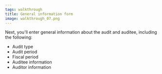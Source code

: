 ```yaml
---
tags: walkthrough
title: General information form
image: walkthrough_07.png
---
```


Next, you'll enter general information about the audit and auditee, including the following:

* Audit type
* Audit period
* Fiscal period
* Auditee information
* Auditor information




